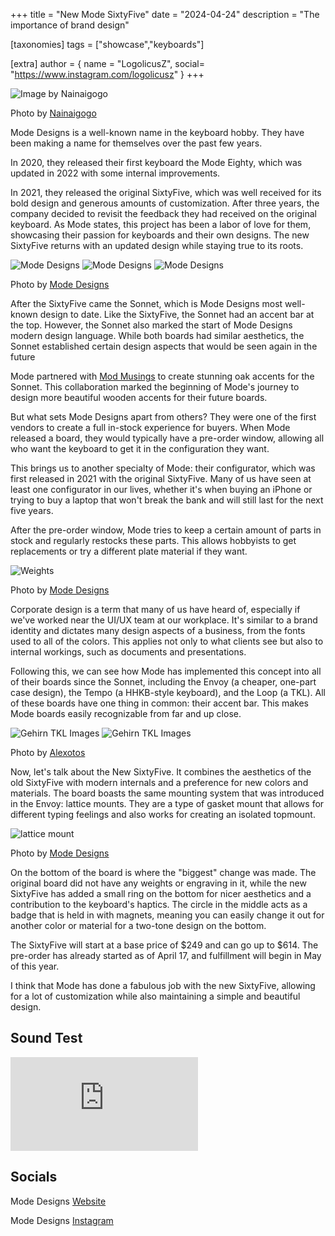 +++
title = "New Mode SixtyFive"
date = "2024-04-24"
description = "The importance of brand design"

[taxonomies]
tags = ["showcase","keyboards"]

[extra]
author = { name = "LogolicusZ", social= "https://www.instagram.com/logolicusz" }
+++

<img src="/imgs/SixtyFive-article/SixtyFive6.jpg" alt="Image by Nainaigogo" title="Mode SixtyFive" class="TitleImage">

<p class="image-text">Photo by <a href="https://www.instagram.com/nainaigogo/">Nainaigogo</a></p>

Mode Designs is a well-known name in the keyboard hobby. They have been making a name for themselves over the past few years.

In 2020, they released their first keyboard the Mode Eighty, which was updated in 2022 with some internal improvements.

In 2021, they released the original SixtyFive, which was well received for its bold design and generous amounts of customization. After three years, the company decided to revisit the feedback they had received on the original keyboard. As Mode states, this project has been a labor of love for them, showcasing their passion for keyboards and their own designs. The new SixtyFive returns with an updated design while staying true to its roots.

<div class="triple">
<img src="/imgs/SixtyFive-article/SixtyFive1.png" alt="Mode Designs" title="Mode Designs" class="tripleImage"> 
<img src="/imgs/SixtyFive-article/SixtyFive2.png" alt="Mode Designs" title="Mode Designs" class="tripleImage">
<img src="/imgs/SixtyFive-article/SixtyFive7.png" alt="Mode Designs" title="Mode Designs" class="tripleImage">
</div>

<p class="image-text">Photo by <a href="https://modedesigns.com/pages/sixtyfive">Mode Designs</a></p>

After the SixtyFive came the Sonnet, which is Mode Designs most well-known design to date. Like the SixtyFive, the Sonnet had an accent bar at the top. However, the Sonnet also marked the start of Mode Designs modern design language. While both boards had similar aesthetics, the Sonnet established certain design aspects that would be seen again in the future

Mode partnered with [Mod Musings](https://www.instagram.com/mod.musings/) to create stunning oak accents for the Sonnet. This collaboration marked the beginning of Mode's journey to design more beautiful wooden accents for their future boards.

But what sets Mode Designs apart from others? They were one of the first vendors to create a full in-stock experience for buyers. When Mode released a board, they would typically have a pre-order window, allowing all who want the keyboard to get it in the configuration they want.

This brings us to another specialty of Mode: their configurator, which was first released in 2021 with the original SixtyFive. Many of us have seen at least one configurator in our lives, whether it's when buying an iPhone or trying to buy a laptop that won't break the bank and will still last for the next five years.

After the pre-order window, Mode tries to keep a certain amount of parts in stock and regularly restocks these parts. This allows hobbyists to get replacements or try a different plate material if they want.

<img src="/imgs/SixtyFive-article/ModeWeights.png" class="control" alt="Weights" title="Weights" >

<p class="image-text">Photo by <a href="https://modedesigns.com/pages/sixtyfive">Mode Designs</a></p>

Corporate design is a term that many of us have heard of, especially if we've worked near the UI/UX team at our workplace. It's similar to a brand identity and dictates many design aspects of a business, from the fonts used to all of the colors. This applies not only to what clients see but also to internal workings, such as documents and presentations.

Following this, we can see how Mode has implemented this concept into all of their boards since the Sonnet, including the Envoy (a cheaper, one-part case design), the Tempo (a HHKB-style keyboard), and the Loop (a TKL). All of these boards have one thing in common: their accent bar. This makes Mode boards easily recognizable from far and up close. 

<div class="duo">
<img src="/imgs/SixtyFive-article/SixtyFive3.jpg" alt="Gehirn TKL Images" title="Alexotos" class="duoImage"> 
<img src="/imgs/SixtyFive-article/SixtyFive4.jpg" alt="Gehirn TKL Images" title="Alexotos" class="duoImage">
</div>
<p class="image-text">Photo by <a href="https://www.instagram.com/alexotos/">Alexotos</a></p>
  
Now, let's talk about the New SixtyFive. It combines the aesthetics of the old SixtyFive with modern internals and a preference for new colors and materials. The board boasts the same mounting system that was introduced in the Envoy: lattice mounts. They are a type of gasket mount that allows for different typing feelings and also works for creating an isolated topmount.

<img src="/imgs/SixtyFive-article/Latticemount.png" alt="lattice mount" title="lattice mount" class="controlflex"> 

<p class="image-text">Photo by <a href="https://modedesigns.com/pages/sixtyfive">Mode Designs</a></p>

On the bottom of the board is where the "biggest" change was made. The original board did not have any weights or engraving in it, while the new SixtyFive has added a small ring on the bottom for nicer aesthetics and a contribution to the keyboard's haptics. The circle in the middle acts as a badge that is held in with magnets, meaning you can easily change it out for another color or material for a two-tone design on the bottom.

The SixtyFive will start at a base price of $249 and can go up to $614. The pre-order has already started as of April 17, and fulfillment will begin in May of this year.

I think that Mode has done a fabulous job with the new SixtyFive, allowing for a lot of customization while also maintaining a simple and beautiful design.

## Sound Test

<iframe  src="https://www.youtube.com/embed/mJJHJyMPSTI?si=8-zZ74rrWyt5Qyda&amp;start=1488" title="YouTube video player" frameborder="0" allow="accelerometer; autoplay; clipboard-write; encrypted-media; gyroscope; picture-in-picture; web-share" referrerpolicy="strict-origin-when-cross-origin" allowfullscreen></iframe>

## Socials

Mode Designs [Website](https://modedesigns.com/)

Mode Designs [Instagram](https://www.instagram.com/modekeyboards/s)